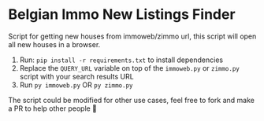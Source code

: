 # Belgian Immo New Listings Finder

Script for getting new houses from immoweb/zimmo url, this script will open all new houses in a browser.

1. Run: `pip install -r requirements.txt` to install dependencies
2. Replace the `QUERY_URL` variable on top of the `immoweb.py` or `zimmo.py` script with your search results URL
3. Run `py immoweb.py` OR `py zimmo.py`

The script could be modified for other use cases, feel free to fork and make a PR to help other people 🤗
